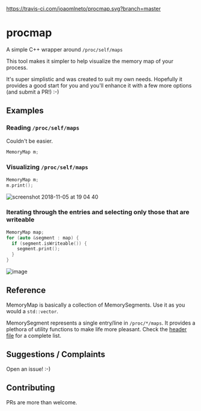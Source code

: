 https://travis-ci.com/joaomlneto/procmap.svg?branch=master

# procmap
A simple C++ wrapper around `/proc/self/maps`

This tool makes it simpler to help visualize the memory map of your process.

It's super simplistic and was created to suit my own needs. Hopefully it provides a good start for you and you'll enhance it with a few more options (and submit a PR!) :-)

## Examples

### Reading `/proc/self/maps`

Couldn't be easier.
```cpp
MemoryMap m;
```

### Visualizing `/proc/self/maps`

```cpp
MemoryMap m;
m.print();
```

![screenshot 2018-11-05 at 19 04 40](https://user-images.githubusercontent.com/1539767/48020367-a9011b00-e12d-11e8-8f2c-03d29bf786ad.png)

### Iterating through the entries and selecting only those that are writeable

```cpp
MemoryMap map;
for (auto &segment : map) {
  if (segment.isWriteable()) {
    segment.print();
  }
}
```

![image](https://user-images.githubusercontent.com/1539767/48020839-d1d5e000-e12e-11e8-87be-5e7ced7e1e88.png)

## Reference

MemoryMap is basically a collection of MemorySegments. Use it as you would a `std::vector`.

MemorySegment represents a single entry/line in `/proc/*/maps`. It provides a plethora of utility functions to make life more pleasant. Check the [header file](https://github.com/joaomlneto/process-memory-map/blob/master/include/procmap/MemorySegment.hpp) for a complete list.

## Suggestions / Complaints
Open an issue! :-)

## Contributing
PRs are more than welcome.
